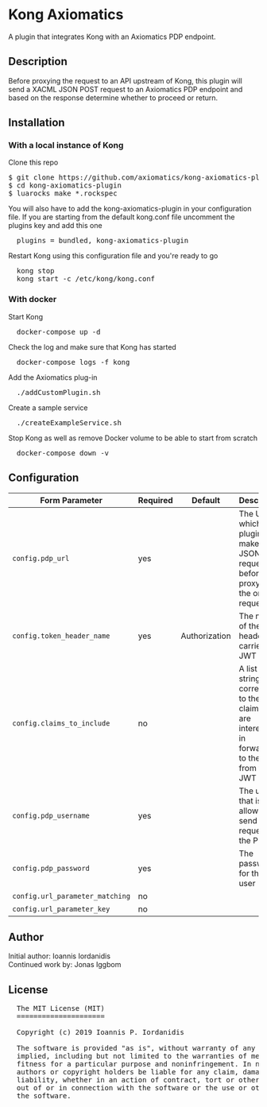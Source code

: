 # Kong Axiomatics

A plugin that integrates Kong with an Axiomatics PDP endpoint.

## Description

Before proxying the request to an API upstream of Kong, this plugin will send a XACML JSON POST request to an Axiomatics PDP endpoint and based on the response determine whether to proceed or return.

## Installation

### With a local instance of Kong

Clone this repo

<pre>
$ git clone https://github.com/axiomatics/kong-axiomatics-plugin
$ cd kong-axiomatics-plugin
$ luarocks make *.rockspec
</pre>

You will also have to add the kong-axiomatics-plugin in your configuration file.
If you are starting from the default kong.conf file uncomment the plugins key and add this one

<pre>
  plugins = bundled, kong-axiomatics-plugin
</pre>

Restart Kong using this configuration file and you're ready to go

<pre>
  kong stop
  kong start -c /etc/kong/kong.conf
</pre>

### With docker

Start Kong

<pre>
  docker-compose up -d
</pre>

Check the log and make sure that Kong has started
<pre>
  docker-compose logs -f kong
</pre>

Add the Axiomatics plug-in
<pre>
  ./addCustomPlugin.sh
</pre>

Create a sample service
<pre>
  ./createExampleService.sh
</pre>

Stop Kong as well as remove Docker volume to be able to start from scratch

<pre>
  docker-compose down -v
</pre>

## Configuration

<table>
  <thead>
    <tr>
      <th>Form Parameter</th>
      <th>Required</th>
      <th>Default</th>
      <th>Description</th>
    </tr>
  </thead>
  <tbody>
    <tr>
      <td><code>config.pdp_url</code></td>
      <td>yes</td>
      <td></td>
      <td>The URL to which the plugin will make a JSON <code>POST</code> request before proxying the original request.</td>
    </tr>
    <tr>
      <td><code>config.token_header_name</code></td>
      <td>yes</td>
      <td>Authorization</td>
      <td>The name of the header that carries the JWT</td>
    </tr>
    <tr>
      <td><code>config.claims_to_include</code></td>
      <td>no</td>
      <td></td>
      <td>A list of strings that correspond to the claims we are interested in forwarding to the PDP from the JWT</td>
    </tr>
    <tr>
      <td><code>config.pdp_username</code></td>
      <td>yes</td>
      <td></td>
      <td>The user that is allowed to send a request to the PDP</td>
    </tr>
    <tr>
      <td><code>config.pdp_password</code></td>
      <td>yes</td>
      <td></td>
      <td>The password for the PDP user</td>
    </tr>
    <tr>
      <td><code>config.url_parameter_matching</code></td>
      <td>no</td>
      <td></td>
      <td></td>
    </tr>
    <tr>
      <td><code>config.url_parameter_key</code></td>
      <td>no</td>
      <td></td>
      <td></td>
    </tr>
  </tbody>
</table>

## Author
Initial author: Ioannis Iordanidis </br>
Continued work by: Jonas Iggbom

## License
<pre>
  The MIT License (MIT)
  =====================

  Copyright (c) 2019 Ioannis P. Iordanidis

  The software is provided "as is", without warranty of any kind, express or
  implied, including but not limited to the warranties of merchantability,
  fitness for a particular purpose and noninfringement. In no event shall the
  authors or copyright holders be liable for any claim, damages or other
  liability, whether in an action of contract, tort or otherwise, arising from,
  out of or in connection with the software or the use or other dealings in
  the software.
</pre>
